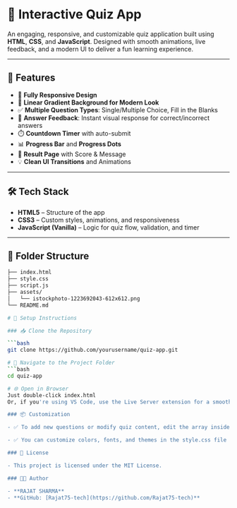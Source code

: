 # 🎯 Interactive Quiz App

An engaging, responsive, and customizable quiz application built using **HTML**, **CSS**, and **JavaScript**. Designed with smooth animations, live feedback, and a modern UI to deliver a fun learning experience.

---

## 🚀 Features

- 📱 **Fully Responsive Design**
- 🌈 **Linear Gradient Background for Modern Look**
- ✅ **Multiple Question Types**: Single/Multiple Choice, Fill in the Blanks
- 🎯 **Answer Feedback**: Instant visual response for correct/incorrect answers
- ⏱️ **Countdown Timer** with auto-submit
- 📊 **Progress Bar** and **Progress Dots**
- 📃 **Result Page** with Score & Message
- 💡 **Clean UI Transitions** and Animations

---

## 🛠️ Tech Stack

- **HTML5** – Structure of the app  
- **CSS3** – Custom styles, animations, and responsiveness  
- **JavaScript (Vanilla)** – Logic for quiz flow, validation, and timer

---

## 📁 Folder Structure

```bash
├── index.html
├── style.css
├── script.js
├── assets/
│   └── istockphoto-1223692043-612x612.png
└── README.md

# 🔧 Setup Instructions

### 📥 Clone the Repository

```bash
git clone https://github.com/yourusername/quiz-app.git

# 📂 Navigate to the Project Folder
```bash
cd quiz-app

# 🌐 Open in Browser
Just double-click index.html
Or, if you're using VS Code, use the Live Server extension for a smoother development experience.

### 📦 Customization

- ✅ To add new questions or modify quiz content, edit the array inside script.js.

- ✅ You can customize colors, fonts, and themes in the style.css file to match your branding or style preferences.

### 📜 License

- This project is licensed under the MIT License.

### 👨‍💻 Author

- **RAJAT SHARMA**
- **GitHub: [Rajat75-tech](https://github.com/Rajat75-tech)**
